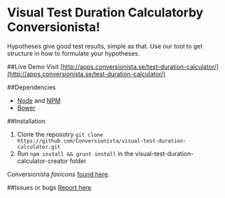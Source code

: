 Visual Test Duration Calculatorby Conversionista!
===
Hypotheses give good test results, simple as that.
Use our tool to get structure in how to formulate your hypotheses.

##Live Demo
Visit [http://apps.conversionista.se/test-duration-calculator/](http://apps.conversionista.se/test-duration-calculator/)

##Dependencies
- [Node](http://nodejs.org/) and [NPM](https://www.npmjs.com/)
- [Bower](http://bower.io/)

##Installation
1. Clone the reposotry `git clone https://github.com/Conversionista/visual-test-duration-calculator.git`
2. Run `npm install && grunt install` in the visual-test-duration-calculator-creator folder

Conversionista *favicons* [found here](http://ingenmansland.se/0s1x330W2v01).

##Issues or bugs
[Report here](https://github.com/Conversionista/hypothesis-creator/issues)